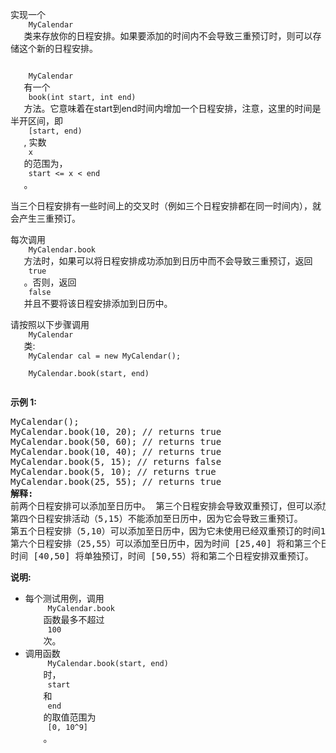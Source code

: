 <html>
 <body>
  <p>
   实现一个
   <code>
    MyCalendar
   </code>
   类来存放你的日程安排。如果要添加的时间内不会导致三重预订时，则可以存储这个新的日程安排。
  </p>
  <p>
   <code>
    MyCalendar
   </code>
   有一个
   <code>
    book(int start, int end)
   </code>
   方法。它意味着在start到end时间内增加一个日程安排，注意，这里的时间是半开区间，即
   <code>
    [start, end)
   </code>
   , 实数
   <code>
    x
   </code>
   的范围为，
   <code>
    start &lt;= x &lt; end
   </code>
   。
  </p>
  <p>
   当三个日程安排有一些时间上的交叉时（例如三个日程安排都在同一时间内），就会产生三重预订。
  </p>
  <p>
   每次调用
   <code>
    MyCalendar.book
   </code>
   方法时，如果可以将日程安排成功添加到日历中而不会导致三重预订，返回
   <code>
    true
   </code>
   。否则，返回
   <code>
    false
   </code>
   并且不要将该日程安排添加到日历中。
  </p>
  <p>
   请按照以下步骤调用
   <code>
    MyCalendar
   </code>
   类:
   <code>
    MyCalendar cal = new MyCalendar();
   </code>
   <code>
    MyCalendar.book(start, end)
   </code>
  </p>
  <p>
   <strong>
    示例 1:
   </strong>
  </p>
  <pre>MyCalendar();
MyCalendar.book(10, 20); // returns true
MyCalendar.book(50, 60); // returns true
MyCalendar.book(10, 40); // returns true
MyCalendar.book(5, 15); // returns false
MyCalendar.book(5, 10); // returns true
MyCalendar.book(25, 55); // returns true
<strong>解释:</strong> 
前两个日程安排可以添加至日历中。 第三个日程安排会导致双重预订，但可以添加至日历中。
第四个日程安排活动（5,15）不能添加至日历中，因为它会导致三重预订。
第五个日程安排（5,10）可以添加至日历中，因为它未使用已经双重预订的时间10。
第六个日程安排（25,55）可以添加至日历中，因为时间 [25,40] 将和第三个日程安排双重预订；
时间 [40,50] 将单独预订，时间 [50,55）将和第二个日程安排双重预订。
</pre>
  <p>
   <strong>
    说明:
   </strong>
  </p>
  <ul>
   <li>
    每个测试用例，调用
    <code>
     MyCalendar.book
    </code>
    函数最多不超过
    <code>
     100
    </code>
    次。
   </li>
   <li>
    调用函数
    <code>
     MyCalendar.book(start, end)
    </code>
    时，
    <code>
     start
    </code>
    和
    <code>
     end
    </code>
    的取值范围为
    <code>
     [0, 10^9]
    </code>
    。
   </li>
  </ul>
 </body>
</html>